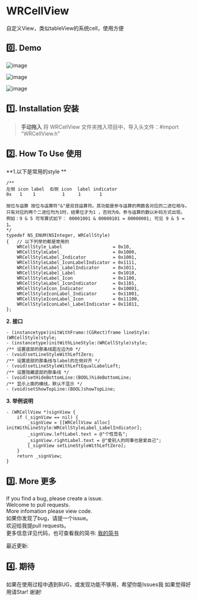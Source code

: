 # WRCellView
自定义View，类似tableView的系统cell，使用方便

## 0️⃣. Demo 
![image](https://github.com/wangrui460/WRCellView/raw/master/screenshots/微信个人信息.png)

![image](https://github.com/wangrui460/WRCellView/raw/master/screenshots/高德地图我的.png)

![image](https://github.com/wangrui460/WRCellView/raw/master/screenshots/NBA更多.png)

## 1️⃣. Installation 安装

> **手动拖入**
> 将 WRCellView 文件夹拽入项目中，导入头文件：#import "WRCellView.h"

## 2️⃣. How To Use 使用

**1.以下是常用的style **
```
/**
左侧 icon label  右侧 icon  label indicator
0x   1    1          1     1       1

按位与运算 按位与运算符"&"是双目运算符。其功能是参与运算的两数各对应的二进位相与。只有对应的两个二进位均为1时，结果位才为1 ，否则为0。参与运算的数以补码方式出现。
例如：9 & 5 可写算式如下： 00001001 & 00000101 = 00000001; 可见 9 & 5 = 1。
*/
typedef NS_ENUM(NSInteger, WRCellStyle)
{   // 以下列举的都是常用的
    WRCellStyle_Label                   = 0x10,
    WRCellStyleLabel_                   = 0x1000,
    WRCellStyleLabel_Indicator          = 0x1001,
    WRCellStyleLabel_IconLabelIndicator = 0x1111,
    WRCellStyleLabel_LabelIndicator     = 0x1011,
    WRCellStyleLabel_Label              = 0x1010,
    WRCellStyleLabel_Icon               = 0x1100,
    WRCellStyleLabel_IconIndicator      = 0x1101,
    WRCellStyleIcon_Indicator           = 0x10001,
    WRCellStyleIconLabel_Indicator      = 0x11001,
    WRCellStyleIconLabel_Icon           = 0x11100,
    WRCellStyleIconLabel_LabelIndicator = 0x11011,
};
```

**2. 接口**
```
- (instancetype)initWithFrame:(CGRect)frame lineStyle:(WRCellStyle)style;
- (instancetype)initWithLineStyle:(WRCellStyle)style;
/** 设置底部的那条线距左边为0 */
- (void)setLineStyleWithLeftZero;
/** 设置底部的那条线与label的左侧对齐 */
- (void)setLineStyleWithLeftEqualLabelLeft;
/** 设置隐藏底部的那条线 */
- (void)setHideBottomLine:(BOOL)hideBottomLine;
/** 显示上面的横线，默认不显示 */
- (void)setShowTopLine:(BOOL)showTopLine;
```

**3. 举例说明**
```
- (WRCellView *)signView {
    if (_signView == nil) {
        _signView = [[WRCellView alloc] initWithLineStyle:WRCellStyleLabel_LabelIndicator];
        _signView.leftLabel.text = @"个性签名";
        _signView.rightLabel.text = @"爱别人的同事也是爱自己";
        [_signView setLineStyleWithLeftZero];
    }
    return _signView;
}
```


## 3️⃣. More 更多 

If you find a bug, please create a issue.  
Welcome to pull requests.  
More infomation please view code.  
如果你发现了bug，请提一个issue。  
欢迎给我提pull requests。  
更多信息详见代码，也可查看我的简书: [我的简书](http://www.jianshu.com/p/540a7e6f7b40)

最近更新: 


## 4️⃣. 期待

如果在使用过程中遇到BUG，或发现功能不够用，希望你能Issues我
如果觉得好用请Star!
谢谢!
